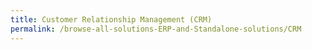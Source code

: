 ```yaml
---
title: Customer Relationship Management (CRM)
permalink: /browse-all-solutions-ERP-and-Standalone-solutions/CRM
---
```


